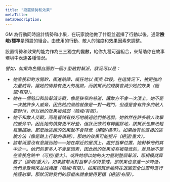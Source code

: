 ```yaml
---
title: "設置情勢和效果"
metaTitle: 
metaDescription: 
---
```


GM 為行動同時設計情勢和小果，在玩家說他做了什麼並選擇了行動以後。通常**險峻/標準**是預設的組合。由使用的行動、敵人的強度和效果因素來調整。

設置情勢和效果的能力作為三三獨立的變數，給你九種可選組合，來幫助你在故事環境中表達各種情況。

_譬如，如果角色獨自面對一個小型敵對幫派，狀況可以是：_

* <em>她直接和對方開幹，衝進敵陣，瘋狂地以 <span class="game-term">衝突</span> 砍殺。在這情況下，被更強的力量威脅，讓她的情勢有更大的風險，而該幫派的規模會減少她的效果（絕望/有限）。</em>
* <em>她在一個隘口和該幫派交戰，像是狹窄的巷道，讓敵方不會一次湧上。她不是一次被許多人威脅，因此她的風險就像是一對一戰鬥，但還是會有許多的敵人要對付，所以她的效果被減弱（險峻/有限）。</em>
* <em>她不和敵人交戰，而是嘗試有技巧地繞過他們並逃脫。她依然在許多敵人攻擊的威脅中，因此她的情勢更不好些，但狀況依然有轉圜餘地，該幫派也無法輕易圍捕她，那麼她逃跑的效果就不會降低（絕望/標準）。如果她有些直接的逃脫方法（像是跳上行駛的車輛），那她的效果可能提升（絕望/重大）。</em>
* <em>該幫派還沒有意識到她——她在鄰近的屋頂上，處於狙擊位置。她射擊他們其中之一。他們的更多人不會是因素，因此她的效果沒有被降低的，並且她不是在直接危險中（可控/重大）。或許她想以她的火力壓制整個幫派，那規模就算數了（險峻/重大）。如果該幫派對狙擊手保持警戒，那效果也會進一步降低，他們會散開來並找掩護（險峻/有限）。如果該幫派能夠在退回安全位置時進行掩護射擊，那狀況對我們的惡棍來說會變得更糟（絕望/有限）。</em>
